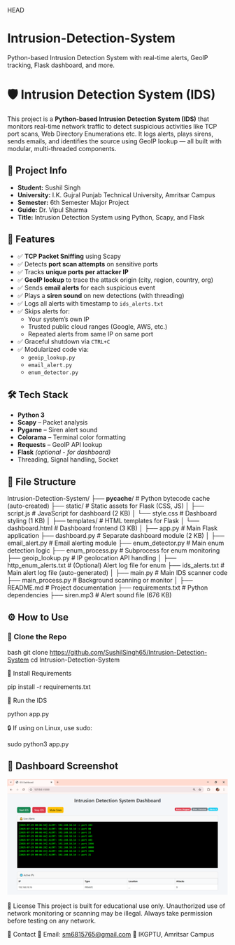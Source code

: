 HEAD
# Intrusion-Detection-System
Python-based Intrusion Detection System with real-time alerts, GeoIP tracking, Flask dashboard, and more.


# 🛡️ Intrusion Detection System (IDS)

This project is a **Python-based Intrusion Detection System (IDS)** that monitors real-time network traffic to detect suspicious activities like TCP port scans, Web Directory Enumerations etc. It logs alerts, plays sirens, sends emails, and identifies the source using GeoIP lookup — all built with modular, multi-threaded components.



## 📌 Project Info

- **Student:** Sushil Singh  
- **University:** I.K. Gujral Punjab Technical University, Amritsar Campus  
- **Semester:** 6th Semester Major Project  
- **Guide:** Dr. Vipul Sharma  
- **Title:** Intrusion Detection System using Python, Scapy, and Flask



## 🚀 Features

- ✅ **TCP Packet Sniffing** using Scapy
- ✅ Detects **port scan attempts** on sensitive ports
- ✅ Tracks **unique ports per attacker IP**
- ✅ **GeoIP lookup** to trace the attack origin (city, region, country, org)
- ✅ Sends **email alerts** for each suspicious event
- ✅ Plays a **siren sound** on new detections (with threading)
- ✅ Logs all alerts with timestamp to `ids_alerts.txt`
- ✅ Skips alerts for:
  - Your system’s own IP
  - Trusted public cloud ranges (Google, AWS, etc.)
  - Repeated alerts from same IP on same port
- ✅ Graceful shutdown via `CTRL+C`
- ✅ Modularized code via:
  - `geoip_lookup.py`
  - `email_alert.py`
  - `enum_detector.py`



## 🛠️ Tech Stack

- **Python 3**
- **Scapy** – Packet analysis
- **Pygame** – Siren alert sound
- **Colorama** – Terminal color formatting
- **Requests** – GeoIP API lookup
- **Flask** *(optional - for dashboard)*
- Threading, Signal handling, Socket



## 📁 File Structure

Intrusion-Detection-System/
├── __pycache__/                     # Python bytecode cache (auto-created)
├── static/                          # Static assets for Flask (CSS, JS)
│   ├── script.js                    # JavaScript for dashboard (2 KB)
│   └── style.css                    # Dashboard styling (1 KB)
│
├── templates/                       # HTML templates for Flask
│   └── dashboard.html               # Dashboard frontend (3 KB)
│
├── app.py                           # Main Flask application
├── dashboard.py                     # Separate dashboard module (2 KB)
│
├── email_alert.py                   # Email alerting module
├── enum_detector.py                 # Main enum detection logic
├── enum_process.py                  # Subprocess for enum monitoring
├── geoip_lookup.py                  # IP geolocation API handling
│
├── http_enum_alerts.txt            # (Optional) Alert log file for enum
├── ids_alerts.txt                  # Main alert log file (auto-generated)
│
├── main.py                          # Main IDS scanner code
├── main_process.py                  # Background scanning or monitor
│
├── README.md                        # Project documentation
├── requirements.txt                 # Python dependencies
├── siren.mp3                        # Alert sound file (676 KB)





## ⚙️ How to Use

### 🔹 Clone the Repo

bash
git clone https://github.com/SushilSingh65/Intrusion-Detection-System
cd Intrusion-Detection-System

🔹 Install Requirements

pip install -r requirements.txt

🔹 Run the IDS

python app.py

🔒 If using on Linux, use sudo:

sudo python3 app.py

## 📸 Dashboard Screenshot

![Dashboard](dashboard_screenshot.png)


📜 License
This project is built for educational use only. Unauthorized use of network monitoring or scanning may be illegal. Always take permission before testing on any network.

👤 Contact
📧 Email: sm6815765@gmail.com 
📍 IKGPTU, Amritsar Campus

